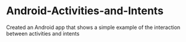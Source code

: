 # Android-Activities-and-Intents
Created an Android app that shows a simple example of the interaction between activities and intents
